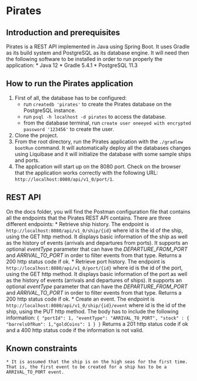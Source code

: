 # Pirates

## Introduction and prerequisites
Pirates is a REST API implemented in Java using Spring Boot. It uses Gradle as its build system and PostgreSQL as its database engine. It will need then
the following software to be installed in order to run properly the application:
    * Java 12
    * Gradle 5.4.1
    * PostgreSQL 11.3

## How to run the Pirates application
1. First of all, the database has to be configured:
    * run `createdb 'pirates'` to create the Pirates database on the PostgreSQL instance.
    * run `psql -h localhost -d pirates` to access the database.
    * from the database terminal, run `create user oneeyed with encrypted password '123456'` to create the user.
2. Clone the project.
3. From the root directory, run the Pirates application with the `./gradlew bootRun` command. It will automatically deploy all the databases changes using Liquibase and
it will initialize the database with some sample ships and ports.
4. The application will start up on the 8080 port. Check on the browser that the application works correctly with the following URL: `http://localhost:8080/api/v1_0/port/1`.

## REST API
On the docs folder, you will find the Postman configuration file that contains all the endpoints that the Pirates REST API contains. There are three different endpoints:
    * Retrieve ship history. The endpoint is `http://localhost:8080/api/v1_0/ship/{id}` where id is the id of the ship, using the GET http method. It displays basic information of the ship as well as the
    history of events (arrivals and departures from ports). It supports an optional *eventType* parameter that can have the *DEPARTURE_FROM_PORT* and *ARRIVAL_TO_PORT* in order to
    filter events from that type. Returns a 200 http status code if ok.
    * Retrieve port history. The endpoint is `http://localhost:8080/api/v1_0/port/{id}` where id is the id of the port, using the GET http method. It displays basic information of the port as well as the
    history of events (arrivals and departures of ships). It supports an optional *eventType* parameter that can have the *DEPARTURE_FROM_PORT* and *ARRIVAL_TO_PORT* in order to
    filter events from that type. Returns a 200 http status code if ok.
    * Create an event. The endpoint is `http://localhost:8080/api/v1_0/ship/{id}/event` where id is the id of the ship, using the PUT http method. The body has to include the following information:
    `{ "portId": 1, "eventType": "ARRIVAL_TO_PORT", "stock" : { "barrelsOfRum": 1,"goldCoins": 1 } }`
    Returns a 201 http status code if ok and a 400 http status code if the information is not valid.

## Known constraints
    * It is assumed that the ship is on the high seas for the first time. That is, the first event to be created for a ship has to be a ARRIVAL_TO_PORT event.